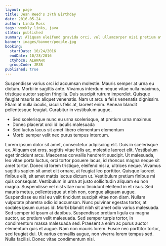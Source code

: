 ```yaml
---
layout: page
title: Jean Reed's 37th Birthday
date: 2016-05-24
author: Linda Ross
tags: weekly links, java
status: published
summary: Aliquam eleifend gravida orci, vel ullamcorper nisi pretium at.
banner: images/banner/people.jpg
booking:
  startDate: 10/24/2016
  endDate: 10/28/2016
  ctyhocn: ALWWAHX
  groupCode: JR3B
published: true
---
```

Suspendisse varius orci id accumsan molestie. Mauris semper at urna eu dictum. Morbi in sagittis ante. Vivamus interdum neque vitae nulla maximus, tristique auctor sapien fringilla. Duis suscipit rutrum imperdiet. Quisque feugiat mauris ac aliquet venenatis. Nam ut arcu a felis venenatis dignissim. Etiam at nulla iaculis, iaculis felis at, laoreet enim. Aenean blandit pellentesque feugiat. Curabitur in vestibulum augue.

* Sed scelerisque nunc eu urna scelerisque, at pretium urna maximus
* Donec placerat orci id iaculis malesuada
* Sed luctus lacus sit amet libero elementum elementum
* Morbi semper velit nec purus tempus interdum.

Lorem ipsum dolor sit amet, consectetur adipiscing elit. Duis in scelerisque ex. Aliquam est eros, sagittis vitae felis ac, molestie laoreet elit. Vestibulum eget tincidunt arcu. Maecenas convallis hendrerit suscipit. Ut malesuada, leo vitae porta luctus, orci tortor posuere lacus, id rhoncus magna neque sit amet tortor. Donec id lorem tristique, eleifend nisi a, ultrices neque. Vivamus sagittis sapien sit amet elit ornare, at feugiat leo porttitor. Quisque laoreet finibus elit, sit amet mattis lectus dictum ut. Vestibulum pretium finibus mi quis consequat. Vestibulum in urna at justo sollicitudin aliquam eu non magna. Suspendisse vel nisl vitae nunc tincidunt eleifend in et risus. Sed mauris metus, pellentesque ut nibh non, congue aliquam augue. Suspendisse eu nisl eu velit tincidunt suscipit vitae non diam. Nullam vulputate pharetra odio id accumsan.
Nunc pulvinar egestas tortor, at sodales ipsum cursus id. Morbi blandit nibh sit amet odio varius malesuada. Sed semper id ipsum at dapibus. Suspendisse pretium ligula eu magna auctor, ac pretium velit malesuada. Sed semper turpis tortor, in condimentum massa malesuada sed. Praesent a enim ac purus auctor elementum quis et augue. Nam non mauris lorem. Fusce nec porttitor tortor, sed feugiat dui. Ut varius convallis augue, non viverra lorem tempus sed. Nulla facilisi. Donec vitae condimentum nisi.
